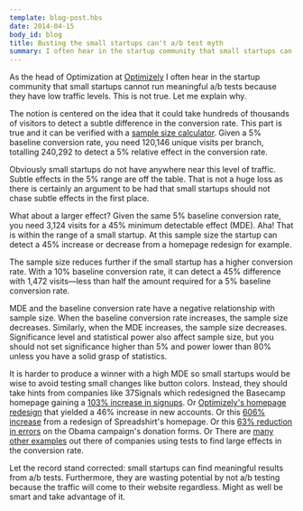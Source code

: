 ```yaml
---
template: blog-post.hbs
date: 2014-04-15
body_id: blog
title: Busting the small startups can't a/b test myth
summary: I often hear in the startup community that small startups can't a/b test. While it's true that small startups can't detect subtle changes in the conversion rate, there is still a lot of value for small startups to a/b test.
---
```

As the head of Optimization at [Optimizely](https://www.optimizely.com) I often hear in the startup community that small startups cannot run meaningful a/b tests because they have low traffic levels. This is not true. Let me explain why.

The notion is centered on the idea that it could take hundreds of thousands of visitors to detect a subtle difference in the conversion rate. This part is true and it can be verified with a [sample size calculator](http://www.evanmiller.org/ab-testing/sample-size.html). Given a 5% baseline conversion rate, you need 120,146 unique visits per branch, totalling 240,292 to detect a 5% relative effect in the conversion rate.

Obviously small startups do not have anywhere near this level of traffic. Subtle effects in the 5% range are off the table. That is not a huge loss as there is certainly an argument to be had that small startups should not chase subtle effects in the first place.

What about a larger effect? Given the same 5% baseline conversion rate, you need 3,124 visits for a 45% minimum detectable effect (MDE). Aha! That is within the range of a small startup. At this sample size the startup can detect a 45% increase or decrease from a homepage redesign for example.

The sample size reduces further if the small startup has a higher conversion rate. With a 10% baseline conversion rate, it can detect a 45% difference with 1,472 visits&mdash;less than half the amount required for a 5% baseline conversion rate.

MDE and the baseline conversion rate have a negative relationship with sample size. When the baseline conversion rate increases, the sample size decreases. Similarly, when the MDE increases, the sample size decreases. Significance level and statistical power also affect sample size, but you should not set significance higher than 5% and power lower than 80% unless you have a solid grasp of statistics.

It is harder to produce a winner with a high MDE so small startups would be wise to avoid testing small changes like button colors. Instead, they should take hints from companies like 37Signals which redesigned the Basecamp homepage gaining a [103% increase in signups](http://signalvnoise.com/posts/2991-behind-the-scenes-ab-testing-part-3-final). Or [Optimizely's homepage redesign](http://blog.optimizely.com/2012/10/09/optimizelys-100000th-experiment/) that yielded a 46% increase in new accounts. Or this [606% increase](http://blog.optimizely.com/2013/11/26/spreadshirt_redesign_case_study/) from a redesign of Spreadshirt's homepage. Or this [63% reduction in errors](http://kylerush.net/blog/quantifying-and-reducing-user-frustration/) on the Obama campaign's donation forms. Or  There are [many other examples](https://www.optimizely.com/customers/customer-stories) out there of companies using tests to find large effects in the conversion rate.

Let the record stand corrected: small startups can find meaningful results from a/b tests. Furthermore, they are wasting potential by not a/b testing because the traffic will come to their website regardless. Might as well be smart and take advantage of it.
